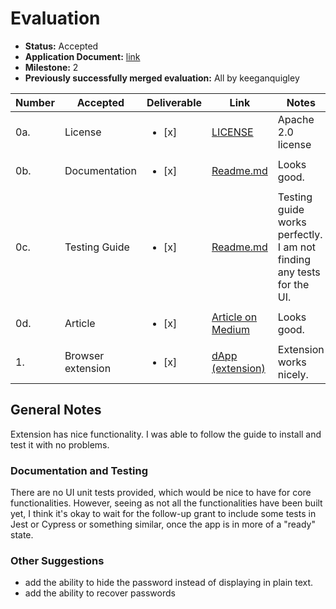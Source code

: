 # Evaluation

- **Status:** Accepted
- **Application Document:** [link](https://github.com/w3f/Grants-Program/blob/master/applications/RubeusKeeper.md)
- **Milestone:** 2
- **Previously successfully merged evaluation:** All by keeganquigley

| Number | Accepted          | Deliverable            | Link                                                                                                                                                 | Notes                                                                 |
| ------ | ----------------- | ---------------------- | ---------------------------------------------------------------------------------------------------------------------------------------------------- | --------------------------------------------------------------------- |
| 0a.    | License           | <ul><li>[x] </li></ul> | [LICENSE](https://github.com/bsn-si/rubeus-client/blob/main/license)                                                                                 | Apache 2.0 license                                                    |
| 0b.    | Documentation     | <ul><li>[x] </li></ul> | [Readme.md](https://github.com/bsn-si/rubeus-client/blob/main/README.md)                                                                             | Looks good.                                                           |
| 0c.    | Testing Guide     | <ul><li>[x] </li></ul> | [Readme.md](https://github.com/bsn-si/rubeus-client/blob/main/README.md#build--run)                                                                  | Testing guide works perfectly. I am not finding any tests for the UI. |
| 0d.    | Article           | <ul><li>[x] </li></ul> | [Article on Medium](https://medium.com/@bela-supernova/rubeus-keeper-a-decentralized-password-manager-that-stores-data-in-a-blockchain-4a08bef6b144) | Looks good.                                                           |
| 1.     | Browser extension | <ul><li>[x] </li></ul> | [dApp (extension)](https://github.com/bsn-si/rubeus-client)                                                                                          | Extension works nicely.                                               |

## General Notes

Extension has nice functionality. I was able to follow the guide to install and test it with no problems.

### Documentation and Testing

There are no UI unit tests provided, which would be nice to have for core functionalities. However, seeing as not all the functionalities have been built yet, I think it's okay to wait for the follow-up grant to include some tests in Jest or Cypress or something similar, once the app is in more of a "ready" state.

### Other Suggestions

- add the ability to hide the password instead of displaying in plain text.
- add the ability to recover passwords
